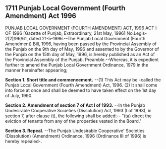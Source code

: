 ## 1711 Punjab Local Government (Fourth Amendment) Act 1996
 
PUNJAB LOCAL GOVERNMENT (FOURTH AMENDMENT) ACT, 1996
ACT I OF 1996
[Gazette of Punjab, Extraordinary, 21st May, 1996]
No.Legis-2(2)/96/61, dated 21-5-1996.--The Punjab Local Government (Fourth Amendment) Bill, 1996, having been passed by the Provincial Assembly of the Punjab on the 9th day of May, 1996 and assented to by the Governor of the Punjab on the 15th day of May, 1996, is hereby published as an Act of the Provincial Assembly of the Punjab.
Preamble.--Whereas, it is expedient further to amend the Punjab Local Government Ordinance, 1979 in the manner hereinafter appearing;

**Section 1. Short title and commencement.**
--(1) This Act may be -called the Punjab Local Government (Fourth Amendment) Act, 1996.
   (2) It shall come into force at once and shall be deemed to have taken effect on the 1st day of July, 1990.

 

**Section 2. Amendment of section 7 of Act I of 1993.**
--In the Punjab Undesirable Cooperative Societies (Dissolution) Act, 1993 (I of 1993), in section 7, after clause (t), the following shall be added:--
   "(ta) direct the eviction of tenants from any of the properties vested in the Board."

 

**Section 3. Repeal.**
--The Punjab Undesirable Cooperative' Societies (Dissolution) (Amendment) Ordinance, 1996 (Ordinance III of 1996) is hereby repealed-.

